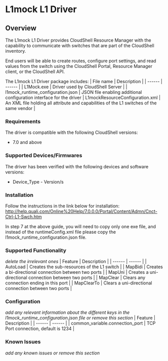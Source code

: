 # L1mock L1 Driver

## Overview
The L1mock L1 Driver provides CloudShell Resource Manager with the capability to communicate with switches that are part of the CloudShell inventory.

End users will be able to create routes, configure port settings, and read values from the switch using the CloudShell Portal, Resource Manager client, or the CloudShell API.

The L1mock L1 Driver package includes:
| File name | Description |
| ------ | ------ |
| L1Mock.exe | Driver used by CloudShell Server |
| l1mock_runtime_configuration.json | JSON file enabling additional configuration interface for the driver
| L1mockResourceConfiguration.xml | An XML file holding all attribute and capabilities of the L1 switches of the same vendor |

### Requirements
The driver is compatible with the following CloudShell versions:
- 7.0 and above

### Supported Devices/Firmwares
The driver has been verified with the following devices and software versions:
- Device_Type - Version/s

### Installation

Follow the instructions in the link below for installation:
http://help.quali.com/Online%20Help/7.0.0.0/Portal/Content/Admn/Cnct-Ctrl-L1-Swch.htm

In step 7 at the above guide, you will need to copy only one exe file, and instead of the runtimeConfig.xml file please copy the l1mock_runtime_configuration.json file.

### Supported Functionality
*delete the irrelevant ones*
| Feature | Description |
| ------ | ------ |
| AutoLoad | Creates the sub-resources of the L1 switch |
| MapBidi | Creates a bi-directional connection between two ports |
| MapUni | Creates a uni-directional connection between two ports |
| MapClear | Clears any connection ending in this port |
| MapClearTo | Clears a uni-directional connection between two ports |

### Configuration
*add any relevant information about the different keys in the l1mock_runtime_configuration.json file or remove this section*
| Feature | Description |
| ------ | ------ |
| common_variable.connection_port | TCP Port connection, default is 1234 |

### Known Issues
*add any known issues or remove this section*
